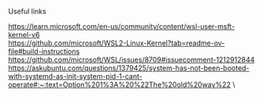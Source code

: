 Useful links

https://learn.microsoft.com/en-us/community/content/wsl-user-msft-kernel-v6 \
https://github.com/microsoft/WSL2-Linux-Kernel?tab=readme-ov-file#build-instructions \
https://github.com/microsoft/WSL/issues/8709#issuecomment-1212912844 \
https://askubuntu.com/questions/1379425/system-has-not-been-booted-with-systemd-as-init-system-pid-1-cant-operate#:~:text=Option%201%3A%20%22The%20old%20way%22 \
